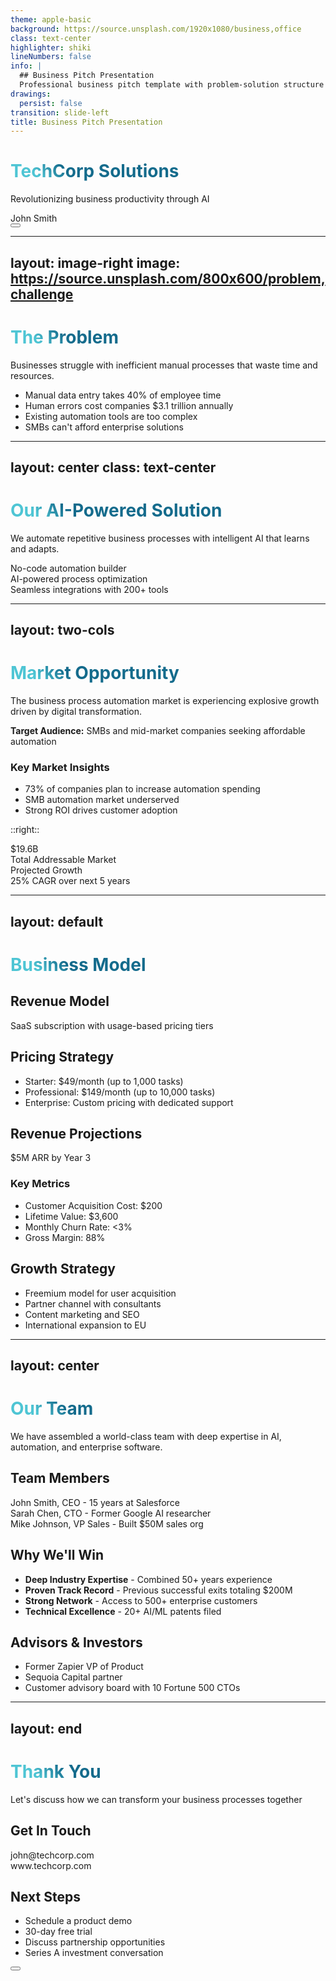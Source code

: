 ```yaml
---
theme: apple-basic
background: https://source.unsplash.com/1920x1080/business,office
class: text-center
highlighter: shiki
lineNumbers: false
info: |
  ## Business Pitch Presentation
  Professional business pitch template with problem-solution structure
drawings:
  persist: false
transition: slide-left
title: Business Pitch Presentation
---
```


# TechCorp Solutions

Revolutionizing business productivity through AI

<div class="pt-12">
  <span @click="$slidev.nav.next" class="px-2 py-1 rounded cursor-pointer hover:bg-white hover:bg-opacity-10">
    John Smith <carbon:arrow-right class="inline"/>
  </span>
</div>

<div class="abs-br m-6 flex gap-2">
  <button @click="$slidev.nav.openInEditor()" title="Open in Editor" class="text-xl slidev-icon-btn opacity-50 !border-none !hover:text-white">
    <carbon:edit />
  </button>
</div>

---
layout: image-right
image: https://source.unsplash.com/800x600/problem,challenge
---

# The Problem

Businesses struggle with inefficient manual processes that waste time and resources.

<v-clicks>

- Manual data entry takes 40% of employee time
- Human errors cost companies $3.1 trillion annually
- Existing automation tools are too complex
- SMBs can't afford enterprise solutions

</v-clicks>

<style>
h1 {
  background-color: #2B90B6;
  background-image: linear-gradient(45deg, #4EC5D4 10%, #146b8c 20%);
  background-size: 100%;
  -webkit-background-clip: text;
  -moz-background-clip: text;
  -webkit-text-fill-color: transparent;
  -moz-text-fill-color: transparent;
}
</style>

---
layout: center
class: text-center
---

# Our AI-Powered Solution

We automate repetitive business processes with intelligent AI that learns and adapts.

<div class="grid grid-cols-1 gap-4 pt-4 not-prose">

<v-click>
<div class="flex items-center space-x-2">
  <div class="w-2 h-2 bg-green-500 rounded-full"></div>
  <span>No-code automation builder</span>
</div>
</v-click>
<v-click>
<div class="flex items-center space-x-2">
  <div class="w-2 h-2 bg-green-500 rounded-full"></div>
  <span>AI-powered process optimization</span>
</div>
</v-click>
<v-click>
<div class="flex items-center space-x-2">
  <div class="w-2 h-2 bg-green-500 rounded-full"></div>
  <span>Seamless integrations with 200+ tools</span>
</div>
</v-click>

</div>

---
layout: two-cols
---

# Market Opportunity

The business process automation market is experiencing explosive growth driven by digital transformation.

**Target Audience:** SMBs and mid-market companies seeking affordable automation

<v-click>

### Key Market Insights
- 73% of companies plan to increase automation spending
- SMB automation market underserved
- Strong ROI drives customer adoption

</v-click>

::right::

<div class="flex flex-col items-center justify-center h-full">
  <div class="text-6xl font-bold text-blue-500 mb-4">
    $19.6B
  </div>
  <div class="text-xl text-gray-600">
    Total Addressable Market
  </div>
  
  <v-click>
  <div class="mt-8 p-4 bg-blue-50 rounded-lg">
    <div class="text-2xl font-semibold text-blue-700">Projected Growth</div>
    <div class="text-lg text-blue-600">25% CAGR over next 5 years</div>
  </div>
  </v-click>
</div>

---
layout: default
---

# Business Model

<div class="grid grid-cols-2 gap-8">

<div>

## Revenue Model
SaaS subscription with usage-based pricing tiers

<v-click>

## Pricing Strategy
- Starter: $49/month (up to 1,000 tasks)
- Professional: $149/month (up to 10,000 tasks)  
- Enterprise: Custom pricing with dedicated support

</v-click>

</div>

<div>

<v-click>

## Revenue Projections
<div class="text-3xl font-bold text-green-600 mb-2">
  $5M ARR by Year 3
</div>

### Key Metrics
- Customer Acquisition Cost: $200
- Lifetime Value: $3,600
- Monthly Churn Rate: <3%
- Gross Margin: 88%

</v-click>

<v-click>

## Growth Strategy
- Freemium model for user acquisition
- Partner channel with consultants
- Content marketing and SEO
- International expansion to EU

</v-click>

</div>

</div>

---
layout: center
---

# Our Team

We have assembled a world-class team with deep expertise in AI, automation, and enterprise software.

<div class="grid grid-cols-2 gap-8 mt-8">

<div>

## Team Members

<v-click>
<div class="flex items-center space-x-3 mb-3">
  <div class="w-3 h-3 bg-blue-500 rounded-full"></div>
  <span class="text-lg">John Smith, CEO - 15 years at Salesforce</span>
</div>
</v-click>
<v-click>
<div class="flex items-center space-x-3 mb-3">
  <div class="w-3 h-3 bg-blue-500 rounded-full"></div>
  <span class="text-lg">Sarah Chen, CTO - Former Google AI researcher</span>
</div>
</v-click>
<v-click>
<div class="flex items-center space-x-3 mb-3">
  <div class="w-3 h-3 bg-blue-500 rounded-full"></div>
  <span class="text-lg">Mike Johnson, VP Sales - Built $50M sales org</span>
</div>
</v-click>

</div>

<div>

<v-click>

## Why We'll Win

- **Deep Industry Expertise** - Combined 50+ years experience
- **Proven Track Record** - Previous successful exits totaling $200M
- **Strong Network** - Access to 500+ enterprise customers
- **Technical Excellence** - 20+ AI/ML patents filed

</v-click>

<v-click>

## Advisors & Investors
- Former Zapier VP of Product
- Sequoia Capital partner
- Customer advisory board with 10 Fortune 500 CTOs

</v-click>

</div>

</div>

---
layout: end
---

# Thank You

Let's discuss how we can transform your business processes together

<div class="grid grid-cols-2 gap-12 mt-12">

<div class="text-center">

## Get In Touch

<div class="space-y-4">
  <div class="flex items-center justify-center space-x-2">
    <carbon:email class="text-xl" />
    <span>john@techcorp.com</span>
  </div>
  
  <div class="flex items-center justify-center space-x-2">
    <carbon:earth class="text-xl" />
    <span>www.techcorp.com</span>
  </div>
</div>

</div>

<div class="text-center">

## Next Steps

<v-clicks>

- Schedule a product demo
- 30-day free trial
- Discuss partnership opportunities
- Series A investment conversation

</v-clicks>

</div>

</div>

<div class="abs-br m-6 flex gap-2">
  <button @click="$slidev.nav.openInEditor()" title="Open in Editor" class="text-xl slidev-icon-btn opacity-50 !border-none !hover:text-white">
    <carbon:edit />
  </button>
</div>

<style>
.slidev-layout {
  background: linear-gradient(135deg, #667eea 0%, #764ba2 100%);
  color: white;
}
</style>
